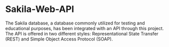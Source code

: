# Sakila-Web-API

The Sakila database, a database commonly utilized for testing and educational purposes, has been integrated with an API through this project. The API is offered in two different styles: Representational State Transfer (REST) and Simple Object Access Protocol (SOAP).
